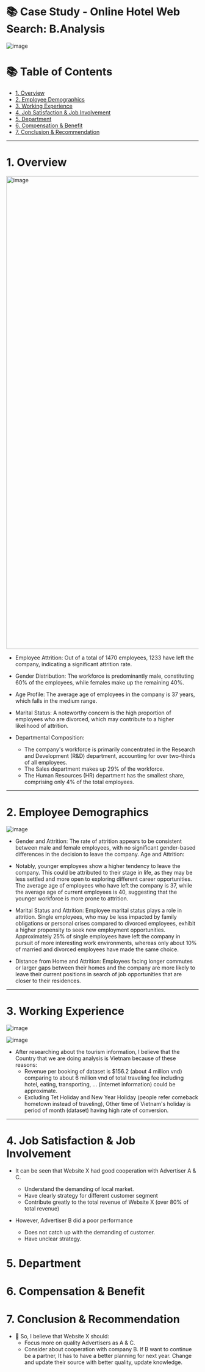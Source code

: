 # 📚 Case Study - Online Hotel Web Search: B.Analysis


![image](https://github.com/beto1810/Online_Hotel_Web_Search/assets/101379141/8a86a6b5-ae25-48e2-80e6-d6d249aabeae)


# :books: Table of Contents <!-- omit in toc -->

- [1. Overview](#1-overview)
- [2. Employee Demographics](#2-employee-demographics)
- [3. Working Experience](#3-working-experience)
- [4. Job Satisfaction & Job Involvement](#4-job-satisfaction--job-involvement)
- [5. Department](5-department)
- [6. Compensation & Benefit](#6-compensation--benefit)
- [7. Conclusion & Recommendation](#7-conclusion--recommendation)

---

# 1. Overview #

<img width="1237" alt="image" src="https://github.com/beto1810/Online_Hotel_Web_Search/assets/101379141/8b3ee85a-b9e3-41c4-a47c-32740c69bfcb">


- Employee Attrition: Out of a total of 1470 employees, 1233 have left the company, indicating a significant attrition rate.
  
- Gender Distribution: The workforce is predominantly male, constituting 60% of the employees, while females make up the remaining 40%.
  
- Age Profile: The average age of employees in the company is 37 years, which falls in the medium range.
  
- Marital Status: A noteworthy concern is the high proportion of employees who are divorced, which may contribute to a higher likelihood of attrition.
  
- Departmental Composition:
  - The company's workforce is primarily concentrated in the Research and Development (R&D) department, accounting for over two-thirds of all employees.
  - The Sales department makes up 29% of the workforce.
  - The Human Resources (HR) department has the smallest share, comprising only 4% of the total employees.

---

# 2. Employee Demographics #

![image](https://github.com/beto1810/Online_Hotel_Web_Search/assets/101379141/a65496bc-17d6-4f2f-b540-b2bdd3d0ca92)

- Gender and Attrition: The rate of attrition appears to be consistent between male and female employees, with no significant gender-based differences in the decision to leave the company.
Age and Attrition:

- Notably, younger employees show a higher tendency to leave the company. This could be attributed to their stage in life, as they may be less settled and more open to exploring different career opportunities. The average age of employees who have left the company is 37, while the average age of current employees is 40, suggesting that the younger workforce is more prone to attrition.
  
- Marital Status and Attrition: Employee marital status plays a role in attrition. Single employees, who may be less impacted by family obligations or personal crises compared to divorced employees, exhibit a higher propensity to seek new employment opportunities.
Approximately 25% of single employees have left the company in pursuit of more interesting work environments, whereas only about 10% of married and divorced employees have made the same choice.

- Distance from Home and Attrition: Employees facing longer commutes or larger gaps between their homes and the company are more likely to leave their current positions in search of job opportunities that are closer to their residences.
---

# 3. Working Experience #

![image](https://user-images.githubusercontent.com/101379141/201824685-4ad468b5-be37-463c-89cc-5ecc6ffbec0f.png)

![image](https://user-images.githubusercontent.com/101379141/201813758-920b09b7-0d5f-46f1-9365-f8359f36bdc6.png)


- After researching about the tourism information, I believe that the Country that we are doing analysis is Vietnam because of these reasons:
  - Revenue per booking of dataset is $156.2 (about 4 million vnd) comparing to about 6 million vnd of total traveling fee including hotel, eating, transporting, ... (internet information) could be approximate.
  - Excluding Tet Holiday and New Year Holiday (people refer comeback hometown instead of traveling), Other time of Vietnam's holiday is period of month (dataset) having high rate of conversion.

---
# 4. Job Satisfaction & Job Involvement #

- It can be seen that Website X had good cooperation with Advertiser A & C.
  - Understand the demanding of local market. 
  - Have clearly strategy for different customer segment
  - Contribute greatly to the total revenue of Website X (over 80% of total revenue)

- However, Advertiser B did a poor performance 
  - Does not catch up with the demanding of customer. 
  - Have unclear strategy.

# 5. Department #

# 6. Compensation & Benefit #

# 7. Conclusion & Recommendation #
  
- 🚩 So, I believe that Website X should:
  - Focus more on quality Advertisers as A & C. 
  - Consider about cooperation with company B. If B want to continue be a partner, It has to have a better planning for next year. Change and update their source with better quality, update knowledge.

